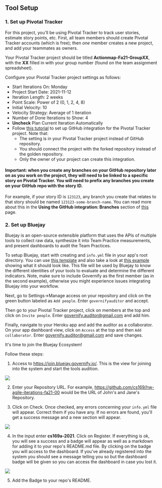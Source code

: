 ## Tool Setup

### 1. Set up Pivotal Tracker

For this project, you'll be using Pivotal Tracker to track user stories, estimate story points, etc. First, all team members should create Pivotal Tracker accounts (which is free); then _one_ member creates a new project, and add your teammates as owners.

Your Pivotal Tracker project should be titled **Actionmap-Fa21-GroupXX**, with the **XX** filled in with your group number (found on the team assignment spreadsheet).

Configure your Pivotal Tracker project settings as follows:
 * Start Iterations On: Monday
 * Project Start Date: 2021-11-12
 * Iteration Length: 2 weeks
 * Point Scale: Power of 2 (0, 1, 2, 4, 8)
 * Initial Velocity: 10
 * Velocity Strategy: Average of 1 iteration
 * Number of Done Iterations to Show: 4
 * **Uncheck** Plan Current Iteration Automatically
 * Follow [this tutorial](https://www.pivotaltracker.com/help/articles/github_integration/) to set up GitHub integration for the Pivotal Tracker project.  Note that:
   * The setting is in your Pivotal Tracker project instead of GitHub repository.
   * You should connect the project with the forked repository instead of the golden repository.
   * Only the owner of your project can create this integration.

#### Important: when you create any branches on your GitHub repository later on as you work on the project, they will need to be linked to a specific story on Pivotal Tracker. You will need to prefix any branches you create on your GitHub repo with the story ID.

For example, if your story ID is `123123`, any branch you create that relates to that story should be named `123123-some-branch-name`. You can read more about this in the **Using the GitHub integration: Branches** section of [this](https://www.pivotaltracker.com/help/articles/github_integration/) page.

### 2. Set up Bluejay

Bluejay is an open-source extensible platform that uses the APIs of multiple tools to collect raw data, synthesize it into Team Practice measurements, and present dashboards to audit the Team Practices.

To setup Bluejay, start with creating and `info.yml` file in your app's root directory. You can use [this template](https://github.com/governify/audited-project-template/blob/main/info.yml) and also take a look at [this example](https://github.com/governifyauditor/goldenflow-showcase-project/blob/main/info.yml) showing what it should look like. This file will be used by Bluejay to know the different identities of your tools to evaluate and determine the different indicators. Note, make sure to include Governify as the first member (as in the second example), otherwise you might experience issues integrating Bluejay into your workflow.

Next, go to Settings→Manage access on your repository and click on the green button labeled as `Add people`. Enter `governifyauditor` and accept.

Then go to your Pivotal Tracker project, click on members at the top and click on `Invite people`. Enter governify.auditor@gmail.com and add him.

Finally, navigate to your Heroku app and add the auditor as a collaborator. On your app dashboard view, click on `Access` at the top and then `Add collaborator`. Enter governify.auditor@gmail.com and save changes.

It's time to join the Bluejay Ecosystem! 

Follow these steps:

1. Access to https://join.bluejay.governify.io/. This is the view for joining into the system and start the tools audition.

![](.guides/img/bluejay.PNG)

2. Enter your Repository URL. For example, https://github.com/cs169/hw-agile-iterations-fa21-00 would be the URL of John's and Jane's Repository.

3. Click on Check. Once checked, any errors concerning your `info.yml` file will appear. Correct them if you have any. If no errors are found, you'll get a success message and a new section will appear.

![](.guides/img/join2.PNG)

4. In the input enter **cs169a-2021**. Click on Register. If everything is ok, you will see a success and a badge will appear as well as a markdown for adding it to your repo's README.md file. By clicking on the badge you will access to the dashboard. If you've already registered into the system you should see a message telling you so but the dashboard badge will be given so you can access the dashboard in case you lost it.

![](.guides/img/join3.PNG)

5. Add the Badge to your repo's README.

